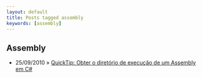 ```yaml
---
layout: default
title: Posts tagged assembly
keywords: [assembly]
---
```

<h2 class="category">Assembly</h2>
<ul class="posts">
<li>
<p>
<span class="date">25/09/2010</span> &raquo; 
<a href="/blog/quicktip-obter-o-diretorio-de-execucao-de-um-assembly-em-c">QuickTip: Obter o diretório de execução de um Assembly em C#</a>
</p>
</li> 
</ul>
